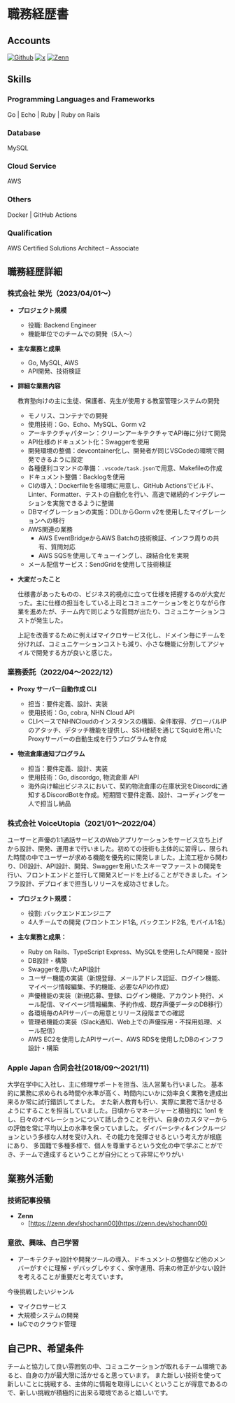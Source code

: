 # 職務経歴書

## Accounts

<p>
<a href="https://github.com/git-shochann" target="_blank"><img alt="Github" src="https://img.shields.io/badge/git_shochann-%2312100E.svg?&style=flat-square&logo=Github&logoColor=white" /></a>
<a href="https://x.com/00sht_" target="_blank"><img alt="x" src="https://img.shields.io/badge/@00sht_-%231DA1F2.svg?&style=flat-square&logo=x&logoColor=white" /></a>
<a href="https://zenn.dev/shochann00" target="_blank"><img alt="Zenn" src="https://img.shields.io/badge/shochann00-3EA8FF.svg?&style=flat-square&logo=Zenn&logoColor=white" /></a>
</p>

## Skills

### Programming Languages and Frameworks

Go | Echo | Ruby | Ruby on Rails

### Database

MySQL

### Cloud Service

AWS

### Others

Docker | GitHub Actions

### Qualification

AWS Certified Solutions Architect – Associate

## 職務経歴詳細

### 株式会社 栄光（2023/04/01〜）

- **プロジェクト規模**

  - 役職: Backend Engineer
  - 機能単位でのチームでの開発（5人〜）

- **主な業務と成果**

  - Go, MySQL, AWS
  - API開発、技術検証

- **詳細な業務内容**

  教育塾向けの主に生徒、保護者、先生が使用する教室管理システムの開発

  - モノリス、コンテナでの開発
  - 使用技術：Go、Echo、MySQL、Gorm v2
  - アーキテクチャパターン：クリーンアーキテクチャでAPI毎に分けて開発
  - API仕様のドキュメント化：Swaggerを使用
  - 開発環境の整備：devcontainer化し、開発者が同じVSCodeの環境で開発できるように設定
  - 各種便利コマンドの準備：`.vscode/task.json`で用意、Makefileの作成
  - ドキュメント整備：Backlogを使用
  - CIの導入：Dockerfileを各環境に用意し、GitHub Actionsでビルド、Linter、Formatter、テストの自動化を行い、高速で継続的インテグレーションを実施できるように整備
  - DBマイグレーションの実施：DDLからGorm v2を使用したマイグレーションへの移行
  - AWS関連の業務
    - AWS EventBridgeからAWS Batchの技術検証、インフラ周りの共有、質問対応
    - AWS SQSを使用してキューイングし、疎結合化を実現
  - メール配信サービス：SendGridを使用して技術検証

- **大変だったこと**

  仕様書があったものの、ビジネス的視点に立って仕様を把握するのが大変だった。主に仕様の担当をしている上司とコミュニケーションをとりながら作業を進めたが、チーム内で同じような質問が出たり、コミュニケーションコストが発生した。
  
  上記を改善するために例えばマイクロサービス化し、ドメイン毎にチームを分ければ、コミュニケーションコストも減り、小さな機能に分割してアジャイルで開発する方が良いと感じた。

### 業務委託（2022/04〜2022/12）

- **Proxy サーバー自動作成 CLI**

  - 担当：要件定義、設計、実装
  - 使用技術：Go, cobra, NHN Cloud API
  - CLIベースでNHNCloudのインスタンスの構築、全件取得、グローバルIPのアタッチ、デタッチ機能を提供し、SSH接続を通じてSquidを用いたProxyサーバーの自動生成を行うプログラムを作成

- **物流倉庫通知プログラム**

  - 担当：要件定義、設計、実装
  - 使用技術：Go, discordgo, 物流倉庫 API
  - 海外向け輸出ビジネスにおいて、契約物流倉庫の在庫状況をDiscordに通知するDiscordBotを作成。短期間で要件定義、設計、コーディングを一人で担当し納品

### 株式会社 VoiceUtopia（2021/01〜2022/04）

ユーザーと声優の1:1通話サービスのWebアプリケーションをサービス立ち上げから設計、開発、運用まで行いました。初めての技術も主体的に習得し、限られた時間の中でユーザーが求める機能を優先的に開発しました。上流工程から関わり、DB設計、API設計、開発、Swaggerを用いたスキーマファーストの開発を行い、フロントエンドと並行して開発スピードを上げることができました。インフラ設計、デプロイまで担当しリリースを成功させました。

- **プロジェクト規模：**

  - 役割: バックエンドエンジニア
  - 4人チームでの開発 (フロントエンド1名, バックエンド2名, モバイル1名)

- **主な業務と成果：**

  - Ruby on Rails、TypeScript Express、MySQLを使用したAPI開発・設計
  - DB設計・構築
  - Swaggerを用いたAPI設計
  - ユーザー機能の実装（新規登録、メールアドレス認証、ログイン機能、マイページ情報編集、予約機能、必要なAPIの作成）
  - 声優機能の実装（新規応募、登録、ログイン機能、アカウント発行、メール配信、マイページ情報編集、予約作成、既存声優データのDB移行）
  - 各環境毎のAPIサーバーの用意とリリース段階までの確認
  - 管理者機能の実装（Slack通知、Web上での声優採用・不採用処理、メール配信）
  - AWS EC2を使用したAPIサーバー、AWS RDSを使用したDBのインフラ設計・構築

### Apple Japan 合同会社(2018/09〜2021/11)

大学在学中に入社し、主に修理サポートを担当、法人営業も行いました。
基本的に業務に求められる時間や水準が高く、時間内にいかに効率良く業務を達成出来るか常に試行錯誤してました。
また新人教育も行い、実際に業務で活かせるようにすることを担当していました。日頃からマネージャーと積極的に 1on1 をし、日々のオペレーションについて話し合うことを行い、自身のカスタマーからの評価を常に平均以上の水準を保っていました。
ダイバーシティ&インクルージョンという多様な人材を受け入れ、その能力を発揮させるという考え方が根底にあり、
多国籍で多種多様で、個人を尊重するという文化の中で学ぶことができ、チームで達成するということが自分にとって非常にやりがい


## 業務外活動

### 技術記事投稿

- **Zenn**
  - [https://zenn.dev/shochann00](https://zenn.dev/shochann00)


### 意欲、興味、自己学習

- アーキテクチャ設計や開発ツールの導入、ドキュメントの整備など他のメンバーがすぐに理解・デバッグしやすく、保守運用、将来の修正が少ない設計を考えることが重要だと考えています。

今後挑戦したいジャンル

- マイクロサービス
- 大規模システムの開発
- IaCでのクラウド管理

## 自己PR、希望条件

チームと協力して良い雰囲気の中、コミュニケーションが取れるチーム環境であると、自身の力が最大限に活かせると思っています。
また新しい技術を使って新しいことに挑戦する、主体的に情報を取得しにいくということが得意であるので、新しい挑戦が積極的に出来る環境であると嬉しいです。